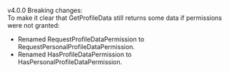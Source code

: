 v4.0.0 Breaking changes:  
To make it clear that GetProfileData still returns some data if permissions were not granted:  
- Renamed RequestProfileDataPermission to RequestPersonalProfileDataPermission.  
- Renamed HasProfileDataPermission to HasPersonalProfileDataPermission.  
